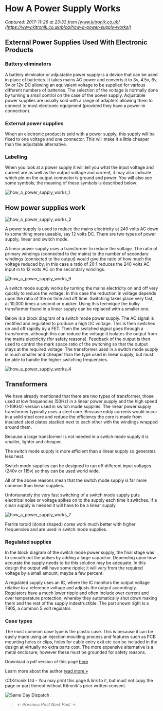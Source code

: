 # How A Power Supply Works

_Captured: 2017-11-26 at 23:33 from [www.kitronik.co.uk](https://www.kitronik.co.uk/blog/how-a-power-supply-works/)_

## External Power Supplies Used With Electronic Products

### Battery eliminators

A battery eliminator or adjustable power supply is a device that can be used in place of batteries. It takes mains AC power and converts it to 3v, 4.5v, 6v, 9v or 12v DC allowing an equivalent voltage to be supplied for various different numbers of batteries. The selection of the voltage is normally done by turning a small control on the case of the power supply. Adjustable power supplies are usually sold with a range of adapters allowing them to connect to most electronic equipment (provided they have a power-in connection).

### External power supplies

When an electronic product is sold with a power supply, this supply will be fixed to one voltage and one connector. This will make it a little cheaper than the adjustable alternative.

### Labelling

When you look at a power supply it will tell you what the input voltage and current are as well as the output voltage and current, it may also indicate which pin on the output connector is ground and power. You will also see some symbols; the meaning of these symbols is described below:

![how_a_power_supply_works_1](https://www.kitronik.co.uk/wp/wp-content/uploads/2014/01/how_a_power_supply_works_1.jpg)

## How power supplies work

![how_a_power_supply_works_2](https://www.kitronik.co.uk/wp/wp-content/uploads/2014/01/how_a_power_supply_works_2.jpg)

A power supply is used to reduce the mains electricity at 240 volts AC down to some thing more useable, say 12 volts DC. There are two types of power supply, linear and switch mode.

A linear power supply uses a transformer to reduce the voltage. The ratio of primary windings (connected to the mains) to the number of secondary windings (connected to the output) would give the ratio of how much the voltage reduced by, in this case a ratio of 20:1 reduces the 240 volts AC input in to 12 volts AC on the secondary windings.

![how_a_power_supply_works_9](https://www.kitronik.co.uk/wp/wp-content/uploads/2014/01/how_a_power_supply_works_9.jpg)

A switch mode supply works by turning the mains electricity on and off very quickly to reduce the voltage. In this case the reduction in voltage depends upon the ratio of the on time and off time. Switching takes place very fast, at 10,000 times a second or quicker. Using this technique the bulky transformer found in a linear supply can be replaced with a smaller one.

Below is a block diagram of a switch mode power supply. The AC signal is rectified and regulated to produce a high DC voltage. This is then switched on and off rapidly by a FET. Then the switched signal goes through a transformer, although this can reduce the voltage it isolates the output from the mains electricity (for safety reasons). Feedback of the output is then used to control the mark space ratio of the switching so that the output stays at the required voltage. The transformer used in a switch mode supply is much smaller and cheaper than the type used in linear supply, but must be able to handle the higher switching frequencies.

![how_a_power_supply_works_4](https://www.kitronik.co.uk/wp/wp-content/uploads/2014/01/how_a_power_supply_works_4.jpg)

## Transformers

We have already mentioned that there are two types of transformer, those used at low frequencies (50Hz) in a linear power supply and the high speed (>10KHz) version used in switch mode supplies. The linear power supply transformer typically uses a steel core. Because eddy currents would occur in a solid steel core and reduce the efficiency the core is made from insulated steel plates stacked next to each other with the windings wrapped around them.

Because a large transformer is not needed in a switch mode supply it is smaller, lighter and cheaper.

The switch mode supply is more efficient than a linear supply so generates less heat.

Switch mode supplies can be designed to run off different input voltages (240v or 115v) so they can be used world wide.

All of the above reasons mean that the switch mode supply is far more common than linear supplies.

Unfortunately the very fast switching of a switch mode supply puts electrical noise or voltage spikes on to the supply each time it switches. If a clean supply is needed it will have to be a linear supply.

![how_a_power_supply_works_7](https://www.kitronik.co.uk/wp/wp-content/uploads/2014/01/how_a_power_supply_works_7.jpg)

Ferrite toroid (donut shaped) cores work much better with higher frequencies and are used in switch mode supplies.

### Regulated supplies

In the block diagram of the switch mode power supply, the final stage was to smooth out the pulses by adding a large capacitor. Depending upon how accurate the supply needs to be this solution may be adequate. In this design the output will have some ripple; it will vary from the required voltage by a small amount, maybe a few percent.

A regulated supply uses an IC, where the IC monitors the output voltage relative to a reference voltage and adjusts the output accordingly. Regulators have a much lower ripple and often include over current and over temperature protection, whereby they automatically shut down making them and the rest of the supply indestructible. The part shown right is a 7805, a common 5 volt regulator.

### Case types

The most common case type is the plastic case. This is because it can be easily made using an injection moulding process and features such as PCB mounting holes or clips, holes for cable entry exit etc can be included in the design at virtually no extra parts cost. The more expensive alternative is a metal enclosure; however these must be grounded for safety reasons.

Download a pdf version of this page [here ](https://www.kitronik.co.uk/pdf/How_a_power_supply_works.pdf)

Learn more about the author [read more »](https://www.kitronik.co.uk/about/geoff-hampson/)

(C)Kitronik Ltd - You may print this page & link to it, but must not copy the page or part thereof without Kitronik's prior written consent.

![Same Day Dispatch](https://www.kitronik.co.uk/img/banners/same_day_dispatch.png)

> _<- Previous Post Next Post ->_
